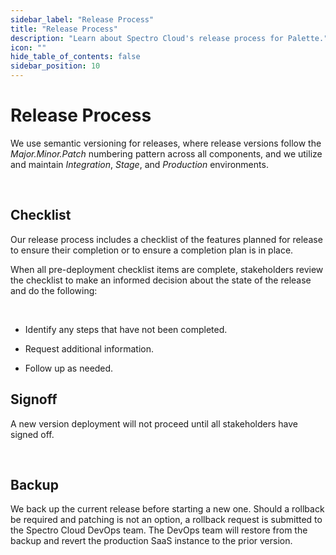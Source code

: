 ```yaml
---
sidebar_label: "Release Process"
title: "Release Process"
description: "Learn about Spectro Cloud's release process for Palette."
icon: ""
hide_table_of_contents: false
sidebar_position: 10
---
```


# Release Process

We use semantic versioning for releases, where release versions follow the _Major.Minor.Patch_ numbering pattern across
all components, and we utilize and maintain _Integration_, _Stage_, and _Production_ environments.

<br />

## Checklist

Our release process includes a checklist of the features planned for release to ensure their completion or to ensure a
completion plan is in place.

When all pre-deployment checklist items are complete, stakeholders review the checklist to make an informed decision
about the state of the release and do the following:

<br />

- Identify any steps that have not been completed.

- Request additional information.

- Follow up as needed.

## Signoff

A new version deployment will not proceed until all stakeholders have signed off.

<br />

## Backup

We back up the current release before starting a new one. Should a rollback be required and patching is not an option, a
rollback request is submitted to the Spectro Cloud DevOps team. The DevOps team will restore from the backup and revert
the production SaaS instance to the prior version.
